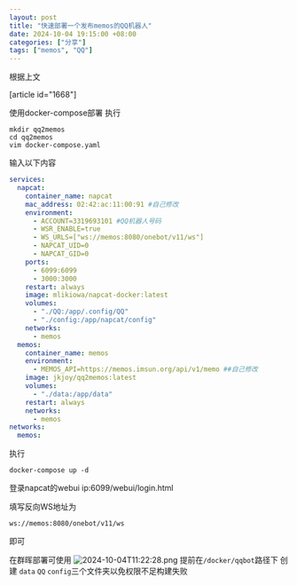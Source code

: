 ```yaml
---
layout: post
title: "快速部署一个发布memos的QQ机器人"
date: 2024-10-04 19:15:00 +08:00
categories: ["分享"]
tags: ["memos", "QQ"]
---
```


根据上文

[article id="1668"]

使用docker-compose部署
执行
```
mkdir qq2memos
cd qq2memos
vim docker-compose.yaml
```
输入以下内容
```yaml
services:
  napcat:
    container_name: napcat
    mac_address: 02:42:ac:11:00:91 #自己修改
    environment:
      - ACCOUNT=3319693101 #QQ机器人号码
      - WSR_ENABLE=true
      - WS_URLS=["ws://memos:8080/onebot/v11/ws"]
      - NAPCAT_UID=0
      - NAPCAT_GID=0
    ports:
      - 6099:6099
      - 3000:3000
    restart: always
    image: mlikiowa/napcat-docker:latest
    volumes:
      - "./QQ:/app/.config/QQ"
      - "./config:/app/napcat/config"
    networks: 
      - memos
  memos:
    container_name: memos
    environment:
      - MEMOS_API=https://memos.imsun.org/api/v1/memo ##自己修改
    image: jkjoy/qq2memos:latest  
    volumes:  
      - "./data:/app/data"  
    restart: always
    networks: 
      - memos
networks:
  memos:
```
执行
```
docker-compose up -d
```

登录napcat的webui 
ip:6099/webui/login.html

填写反向WS地址为
```
ws://memos:8080/onebot/v11/ws
```
即可

在群晖部署可使用
![2024-10-04T11:22:28.png][1]
提前在`/docker/qqbot`路径下 创建 `data` `QQ` `config`三个文件夹以免权限不足构建失败

  [1]: https://img.imsun.org/usr/uploads/2024/10/3622065000.png